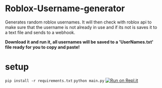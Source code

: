 # Roblox-Username-generator

Generates random roblox usernames. It will then check with roblox api to make sure that the username is not already in use and if its not is saves it to a text file and sends to a webhook.

**Download it and run it, all usernames will be saved to a 'UserNames.txt' file ready for you to copy and paste!**

# setup
`pip install -r requirements.txt`
`python main.py`
[![Run on Repl.it](https://repl.it/badge/github/Dhirk07/Roblox-Username-generator)](https://repl.it/github/Dhirk07/Roblox-Username-generator)
